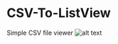 # CSV-To-ListView
Simple CSV file viewer
![alt text](https://sun9-30.userapi.com/c852028/v852028452/1ba5f9/ejbvXrDTzyg.jpg)
